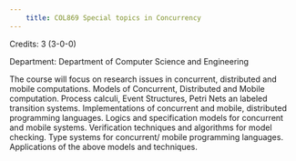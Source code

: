 ```yaml
---
    title: COL869 Special topics in Concurrency
---
```

Credits: 3 (3-0-0)

Department: Department of Computer Science and Engineering

The course will focus on research issues in concurrent, distributed and mobile computations. Models of Concurrent, Distributed and Mobile computation. Process calculi, Event Structures, Petri Nets an labeled transition systems. Implementations of concurrent and mobile, distributed programming languages. Logics and specification models for concurrent and mobile systems. Verification techniques and algorithms for model checking. Type systems for concurrent/ mobile programming languages. Applications of the above models and techniques.